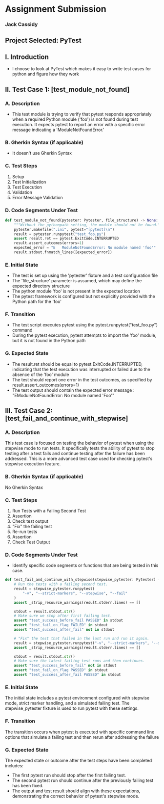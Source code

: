 # Assignment Submission

### Jack Cassidy

## Project Selected: PyTest

## I. Introduction
- I choose to look at PyTest which makes it easy to write test cases for python and figure how they work  


## II. Test Case 1: [test_module_not_found]
### A. Description
- This test module is trying to verify that pytest responds appropriately when a required Python module ('foo') is not found during test execution. It expects pytest to report an error with a specific error message indicating a 'ModuleNotFoundError.'
### B. Gherkin Syntax (if applicable)
- It doesn't use Gherkin Syntax 
### C. Test Steps
1. Setup
2. Test Initialization
3. Test Execution
4. Validation
5. Error Message Validation
### D. Code Segments Under Test

```python
def test_module_not_found(pytester: Pytester, file_structure) -> None:
    """Without the pythonpath setting, the module should not be found."""
    pytester.makefile(".ini", pytest="[pytest]\n")
    result = pytester.runpytest("test_foo.py")
    assert result.ret == pytest.ExitCode.INTERRUPTED
    result.assert_outcomes(errors=1)
    expected_error = "E   ModuleNotFoundError: No module named 'foo'"
    result.stdout.fnmatch_lines([expected_error])
```
### E. Initial State

-  The test is set up using the 'pytester' fixture and a test configuration file
-  The 'file_structure' parameter is assumed, which may define the expected directory structure
-  The python module 'foo' is not present in the expected location
-  The pytest framework is configured but not explicitly provided with the Python path for the 'foo'
### F. Transition
- The test script executes pytest using the pytest.runpytest("test_foo.py") command
- During the pytest execution, pytest attempts to import the 'foo' module, but it is not found in the Python path
### G. Expected State
- The result.ret should be equal to pytest.ExitCode.INTERRUPTED, indicating that the test execution was interrupted or failed due to the absence of the 'foo' module
- The test should report one error in the test outcomes, as specified by result.assert_outcomes(errors=1)
- The test output should contain the expected error message : "EModuleNotFoundError: No module named 'Foo'"

## III. Test Case 2: [test_fail_and_continue_with_stepwise]
### A. Description
This test case is focused on testing the behavior of pytest when using the stepwise mode to run tests. It specifically tests the ability of pytest to stop testing after a test fails and continue testing after the failure has been addressed. This is a more advanced test case used for checking pytest's stepwise execution feature.
### B. Gherkin Syntax (if applicable)
No Gherkin Syntax
### C. Test Steps
1. Run Tests with a Failing Second Test
2. Assertion
3. Check test output
4. "Fix" the failing test
5. Re-run tests
6. Assertion
7. Check Test Output
### D. Code Segments Under Test
- Identify specific code segments or functions that are being tested in this case.
```python
def test_fail_and_continue_with_stepwise(stepwise_pytester: Pytester) -> None:
    # Run the tests with a failing second test.
    result = stepwise_pytester.runpytest(
        "-v", "--strict-markers", "--stepwise", "--fail"
    )
    assert _strip_resource_warnings(result.stderr.lines) == []

    stdout = result.stdout.str()
    # Make sure we stop after first failing test.
    assert "test_success_before_fail PASSED" in stdout
    assert "test_fail_on_flag FAILED" in stdout
    assert "test_success_after_fail" not in stdout

    # "Fix" the test that failed in the last run and run it again.
    result = stepwise_pytester.runpytest("-v", "--strict-markers", "--stepwise")
    assert _strip_resource_warnings(result.stderr.lines) == []

    stdout = result.stdout.str()
    # Make sure the latest failing test runs and then continues.
    assert "test_success_before_fail" not in stdout
    assert "test_fail_on_flag PASSED" in stdout
    assert "test_success_after_fail PASSED" in stdout
```
### E. Initial State
The initial state includes a pytest environment configured with stepwise mode, strict marker handling, and a simulated failing test. The stepwise_pytester fixture is used to run pytest with these settings.
### F. Transition
The transition occurs when pytest is executed with specific command line options that simulate a failing test and then rerun after addressing the failure
### G. Expected State
The expected state or outcome after the test steps have been completed includes:

- The first pytest run should stop after the first failing test.
- The second pytest run should continue after the previously failing test has been fixed.
- The output and test result should align with these expectations, demonstrating the correct behavior of pytest's stepwise mode.


